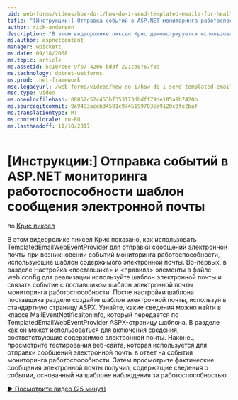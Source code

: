 ```yaml
---
uid: web-forms/videos/how-do-i/how-do-i-send-templated-emails-for-health-monitoring-events-in-aspnet
title: "[Инструкции:] Отправка событий в ASP.NET мониторинга работоспособности шаблон сообщения электронной почты | Документы Microsoft"
author: rick-anderson
description: "В этом видеоролике пиксел Крис демонстрируется использование TemplatedEmailWebEventProvider для отправки сообщений электронной почты при возникновении событий мониторинга работоспособности, используйте шаблон для t..."
ms.author: aspnetcontent
manager: wpickett
ms.date: 09/18/2008
ms.topic: article
ms.assetid: 5c107c6e-9fb7-4206-bd3f-221cb0767f8a
ms.technology: dotnet-webforms
ms.prod: .net-framework
msc.legacyurl: /web-forms/videos/how-do-i/how-do-i-send-templated-emails-for-health-monitoring-events-in-aspnet
msc.type: video
ms.openlocfilehash: 80852c52c453bf353173dbdff79de185a9b7420b
ms.sourcegitcommit: 9a9483aceb34591c97451997036a9120c3fe2baf
ms.translationtype: MT
ms.contentlocale: ru-RU
ms.lasthandoff: 11/10/2017
---
```

<a name="how-do-i-send-templated-emails-for-health-monitoring-events-in-aspnet"></a>[Инструкции:] Отправка событий в ASP.NET мониторинга работоспособности шаблон сообщения электронной почты
====================
по [Крис пиксел](https://twitter.com/chrispels)

В этом видеоролике пиксел Крис показано, как использовать TemplatedEmailWebEventProvider для отправки сообщений электронной почты при возникновении событий мониторинга работоспособности, использующие шаблон содержимого электронной почты. Во-первых, в разделе Настройка &lt;поставщика&gt; и &lt;правила&gt; элементы в файле web.config для реализации используйте шаблон электронной почты и связать событие с поставщиком шаблон электронной почты мониторинга работоспособности. После настройки шаблона поставщика разделе создайте шаблон электронной почты, используя в стандартную страницу ASPX. Узнайте, какие сведения можно найти в классе MailEventNotificaitonInfo, который передается по TemplatedEmailWebEventProvider ASPX-страницу шаблона. В разделе как он может использоваться для включения сведения, соответствующие содержимое электронной почты. Наконец просмотрите тестирования веб-сайта, которая используется для отправки сообщений электронной почты в ответ на события мониторинга работоспособности. Затем просмотрите фактические сообщения электронной почты получил, содержащие сведения о событии, основанный на шаблоне наблюдения за работоспособностью.

[&#9654; Посмотрите видео (25 минут)](https://channel9.msdn.com/Blogs/ASP-NET-Site-Videos/how-do-i-send-templated-emails-for-health-monitoring-events-in-aspnet)
